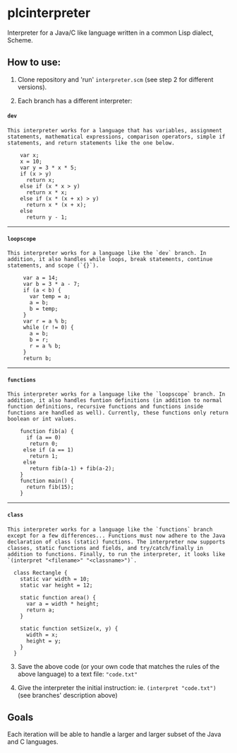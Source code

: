 # plcinterpreter
Interpreter for a Java/C like language written in a common Lisp dialect, Scheme.

## How to use:
1. Clone repository and 'run' `interpreter.scm` (see step 2 for different versions).

2. Each branch has a different interpreter:
  #### `dev`
    This interpreter works for a language that has variables, assignment statements, mathematical expressions, comparison operators, simple if statements, and return statements like the one below.

        var x;
        x = 10;
        var y = 3 * x * 5;
        if (x > y)
          return x;
        else if (x * x > y)
          return x * x;
        else if (x * (x + x) > y)
          return x * (x + x);
        else 
          return y - 1;
  ---------------------------
  #### `loopscope`
    This interpreter works for a language like the `dev` branch. In addition, it also handles while loops, break statements, continue statements, and scope (`{}`).

     	 var a = 14;
     	 var b = 3 * a - 7;
     	 if (a < b) {
     	   var temp = a;
     	   a = b;
     	   b = temp;
     	 }
     	 var r = a % b;
     	 while (r != 0) {
     	   a = b;
     	   b = r;
     	   r = a % b;
     	 }
     	 return b;
     	 
  ----------------------------
  #### `functions`
    This interpreter works for a language like the `loopscope` branch. In addition, it also handles funtion definitions (in addition to normal function definitions, recursive functions and functions inside functions are handled as well). Currently, these functions only return boolean or int values.

        function fib(a) {
          if (a == 0)
           return 0;
         else if (a == 1)
           return 1;
         else
           return fib(a-1) + fib(a-2);
        }
        function main() {
          return fib(15);
        }
        
  ----------------------------
  #### `class`
    This interpreter works for a language like the `functions` branch except for a few differences... Functions must now adhere to the Java declaration of class (static) functions. The interpreter now supports classes, static functions and fields, and try/catch/finally in addition to functions. Finally, to run the interpreter, it looks like `(interpret "<filename>" "<classname>")`.

      class Rectangle {
        static var width = 10;
        static var height = 12;
      
        static function area() {
          var a = width * height;
          return a;
        }
      
        static function setSize(x, y) {
          width = x;
          height = y;
        }
      }
  

3. Save the above code (or your own code that matches the rules of the above language) to a text file: `"code.txt"`

4. Give the interpreter the initial instruction: ie. `(interpret "code.txt")` (see branches' description above)

## Goals
Each iteration will be able to handle a larger and larger subset of the Java and C languages. 
